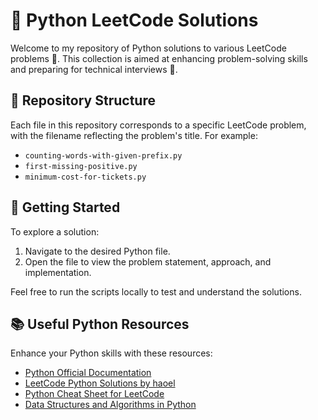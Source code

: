 # 🐍 Python LeetCode Solutions

Welcome to my repository of Python solutions to various LeetCode problems 🧠. This collection is aimed at enhancing problem-solving skills and preparing for technical interviews 💼.

## 📂 Repository Structure

Each file in this repository corresponds to a specific LeetCode problem, with the filename reflecting the problem's title. For example:

- `counting-words-with-given-prefix.py`
- `first-missing-positive.py`
- `minimum-cost-for-tickets.py`

## 🚀 Getting Started

To explore a solution:

1. Navigate to the desired Python file.
2. Open the file to view the problem statement, approach, and implementation.

Feel free to run the scripts locally to test and understand the solutions.

## 📚 Useful Python Resources

Enhance your Python skills with these resources:

- [Python Official Documentation](https://docs.python.org/3/)
- [LeetCode Python Solutions by haoel](https://github.com/haoel/leetcode)
- [Python Cheat Sheet for LeetCode](https://github.com/neildo/Leetcode)
- [Data Structures and Algorithms in Python](https://github.com/wuduhren/leetcode-python)


